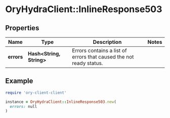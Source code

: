 # OryHydraClient::InlineResponse503

## Properties

| Name | Type | Description | Notes |
| ---- | ---- | ----------- | ----- |
| **errors** | **Hash&lt;String, String&gt;** | Errors contains a list of errors that caused the not ready status. |  |

## Example

```ruby
require 'ory-client-client'

instance = OryHydraClient::InlineResponse503.new(
  errors: null
)
```

